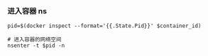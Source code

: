 ### 进入容器 ns
```shell
pid=$(docker inspect --format='{{.State.Pid}}' $container_id)

# 进入容器的网络空间
nsenter -t $pid -n
```